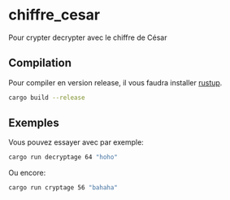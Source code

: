 # chiffre_cesar
Pour crypter decrypter avec le chiffre de César

## Compilation
Pour compiler en version release, il vous faudra installer
[rustup](http://rustup.rs).
```bash
cargo build --release
```

## Exemples
Vous pouvez essayer avec par exemple:
```bash
cargo run decryptage 64 "hoho"
```
Ou encore:
```bash
cargo run cryptage 56 "bahaha"
```
